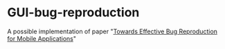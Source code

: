 # GUI-bug-reproduction
A possible implementation of paper "[Towards Effective Bug Reproduction for Mobile Applications](https://ieeexplore.ieee.org/document/10314157)"
